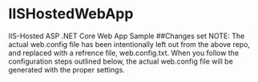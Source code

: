 # IISHostedWebApp
IIS-Hosted ASP .NET Core Web App Sample
##Changes set
NOTE: The actual web.config file has been intentionally left out from the above repo, and replaced with a refrence file, web.config.txt. When you follow the configuration steps outlined below, the actual web.config file will be generated with the proper settings. 